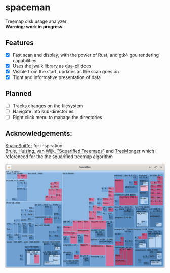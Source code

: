 # spaceman
Treemap disk usage analyzer  
**Warning: work in progress**
## Features
- [X] Fast scan and display, with the power of Rust, and gtk4 gpu rendering capabilities
- [X] Uses the jwalk library as [dua-cli](https://github.com/Byron/dua-cli/) does
- [x] Visible from the start, updates as the scan goes on
- [X] Tight and informative presentation of data
## Planned
- [ ] Tracks changes on the filesystem
- [ ] Navigate into sub-directories
- [ ] Right click menu to manage the directories
## Acknowledgements:
[SpaceSniffer](http://www.uderzo.it/main_products/space_sniffer/) for inspiration  
[Bruls, Huizing, van Wijk, "Squarified Treemaps"](https://www.win.tue.nl/~vanwijk/stm.pdf) and [TreeMonger](https://github.com/alanbernstein/treemonger) which I referenced for the the squarified treemap algorithm

![Screenshot](screenshot.png?raw=true)

